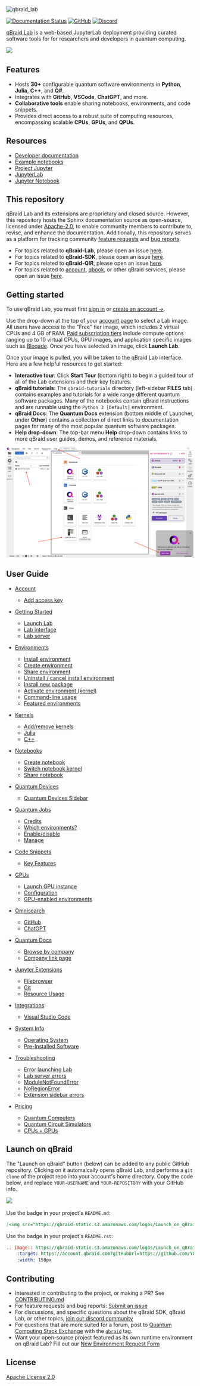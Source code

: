 <img width="full" alt="qbraid_lab" src="https://github.com/qBraid/qBraid-Lab/assets/46977852/aaad15e1-9b65-4046-bda5-cc98c34ea922">

[![Documentation Status](https://readthedocs.com/projects/qbraid-qbraid-lab/badge/?version=latest)](https://docs.qbraid.com/projects/lab/en/latest/?badge=latest)
[![GitHub](https://img.shields.io/badge/issue_tracking-github-blue?logo=github)](https://github.com/qBraid/qBraid-Lab/issues)
[![Discord](https://img.shields.io/discord/771898982564626445.svg?color=pink)](https://discord.gg/TPBU2sa8Et)

[qBraid Lab](https://lab.qbraid.com) is a web-based JupyterLab deployment providing curated software tools for
for researchers and developers in quantum computing.

[<img src="https://qbraid-static.s3.amazonaws.com/logos/Launch_on_qBraid_white.png" width="150">](https://account.qbraid.com?gitHubUrl=https://github.com/qBraid/qBraid.git)

## Features

- Hosts **30+** configurable quantum software environments in **Python**, **Julia**, **C++**, and **Q#**.
- Integrates with **GitHub**, **VSCode**, **ChatGPT**, and more.
- **Collaborative tools** enable sharing notebooks, environments, and code snippets.
- Provides direct access to a robust suite of computing resources, encompassing scalable **CPUs**, **GPUs**, and **QPUs**.

## Resources

- [Developer documentation](https://docs.qbraid.com/projects/lab/)
- [Example notebooks](https://github.com/qBraid/qbraid-lab-demo)
- [Project Jupyter](https://docs.jupyter.org/en/latest/#jupyter-project-documentation)
- [JupyterLab](https://jupyterlab.readthedocs.io/en/stable)
- [Jupyter Notebook](https://jupyter-notebook.readthedocs.io/en/latest/notebook.html)

## This repository

qBraid Lab and its extensions are proprietary and closed source. However, this repository hosts the Sphinx documentation source as open-source, licensed under [Apache-2.0](LICENSE), to enable community members to contribute to, revise, and enhance the documentation. Additionally, this repository serves as a platform for tracking community [feature requests](https://github.com/qBraid/qBraid-Lab/issues/new?assignees=&labels=type%3A+feature+request&projects=&template=feature_request.yml) and [bug reports](https://github.com/qBraid/qBraid-Lab/issues/new?assignees=&labels=type%3A+bug&projects=&template=bug_report.yml).

- For topics related to **qBraid-Lab**, please open an issue [here](https://github.com/qBraid/qBraid-Lab/issues).
- For topics related to **qBraid-SDK**, please open an issue [here](https://github.com/qBraid/qBraid/issues).
- For topics related to **qBraid-QIR**, please open an issue [here](https://github.com/qBraid/qbraid-qir).
- For topics related to [account](https://account.qbraid.com), [qbook](https://qbook.qbraid.com), or other qBraid services, please open an issue [here](https://github.com/qBraid/community).

## Getting started

To use qBraid Lab, you must first [sign in](https://account.qbraid.com) or [create an account &rarr;](account.qbraid.com).

Use the drop-down at the top of your [account page](https://account.qbraid.com) to select a Lab image. All users
have access to the "Free" tier image, which includes 2 virtual CPUs and 4 GB of RAM. [Paid subscription tiers](https://www.qbraid.com/products)
include compute options ranging up to 10 virtual CPUs, GPU images, and application specific
images such as [Bloqade](https://docs.qbraid.com/projects/lab/en/latest/lab/bloqade.html). Once you have selected an image, click **Launch Lab**.

Once your image is pulled, you will be taken to the qBraid Lab interface. Here are a few helpful resources to get started:

- **Interactive tour**: Click **Start Tour** (bottom right) to begin a guided tour of all of the Lab extensions and their key features.
- **qBraid tutorials**: The ``qbraid-tutorials`` directory (left-sidebar **FILES** tab) contains examples and tutorials for a wide range different quantum software packages. Many of the notebooks contain qBraid instructions and are runnable using the ``Python 3 [Default]`` environment.
- **qBraid Docs**: The **Quantum Docs** extension (bottom middle of Launcher, under **Other**) contains a collection of direct links to documentation pages for many of the most popular quantum software packages.
- **Help drop-down**: The top-bar menu **Help** drop-down contains links to more qBraid user guides, demos, and reference materials.

![launcher](docs/_static/getting_started/launcher.png)

## User Guide

- [Account](https://docs.qbraid.com/projects/lab/en/latest/lab/account.html)
  - [Add access key](https://docs.qbraid.com/projects/lab/en/latest/lab/account.html#add-access-key)

- [Getting Started](https://docs.qbraid.com/projects/lab/en/latest/lab/getting_started.html)
  - [Launch Lab](https://docs.qbraid.com/projects/lab/en/latest/lab/getting_started.html#launch-lab)
  - [Lab interface](https://docs.qbraid.com/projects/lab/en/latest/lab/getting_started.html#lab-interface)
  - [Lab server](https://docs.qbraid.com/projects/lab/en/latest/lab/getting_started.html#lab-server)

- [Environments](https://docs.qbraid.com/projects/lab/en/latest/lab/environments.html)
  - [Install environment](https://docs.qbraid.com/projects/lab/en/latest/lab/environments.html#install-environment)
  - [Create environment](https://docs.qbraid.com/projects/lab/en/latest/lab/environments.html#create-environment)
  - [Share environment](https://docs.qbraid.com/projects/lab/en/latest/lab/environments.html#share-environment)
  - [Uninstall / cancel install environment](https://docs.qbraid.com/projects/lab/en/latest/lab/environments.html#uninstall-cancel-install-environment)
  - [Install new package](https://docs.qbraid.com/projects/lab/en/latest/lab/environments.html#install-new-package)
  - [Activate environment (kernel)](https://docs.qbraid.com/projects/lab/en/latest/lab/environments.html#activate-environment-kernel)
  - [Command-line usage](https://docs.qbraid.com/projects/lab/en/latest/lab/environments.html#command-line-usage)
  - [Featured environments](https://docs.qbraid.com/projects/lab/en/latest/lab/environments.html#featured-environments)

- [Kernels](https://docs.qbraid.com/projects/lab/en/latest/lab/kernels.html)
  - [Add/remove kernels](https://docs.qbraid.com/projects/lab/en/latest/lab/kernels.html#add-remove-kernels)
  - [Julia](https://docs.qbraid.com/projects/lab/en/latest/lab/kernels.html#julia)
  - [C++](https://docs.qbraid.com/projects/lab/en/latest/lab/kernels.html#c++)

- [Notebooks](https://docs.qbraid.com/projects/lab/en/latest/lab/notebooks.html)
  - [Create notebook](https://docs.qbraid.com/projects/lab/en/latest/lab/notebooks.html#create-notebook)
  - [Switch notebook kernel](https://docs.qbraid.com/projects/lab/en/latest/lab/notebooks.html#switch-notebook-kernel)
  - [Share notebook](https://docs.qbraid.com/projects/lab/en/latest/lab/notebooks.html#share-notebook)

- [Quantum Devices](https://docs.qbraid.com/projects/lab/en/latest/lab/quantum_devices.html)
  - [Quantum Devices Sidebar](https://docs.qbraid.com/projects/lab/en/latest/lab/quantum_devices.html#quantum-devices-sidebar)

- [Quantum Jobs](https://docs.qbraid.com/projects/lab/en/latest/lab/quantum_jobs.html)
  - [Credits](https://docs.qbraid.com/projects/lab/en/latest/lab/quantum_jobs.html#credits)
  - [Which environments?](https://docs.qbraid.com/projects/lab/en/latest/lab/quantum_jobs.html#which-environments)
  - [Enable/disable](https://docs.qbraid.com/projects/lab/en/latest/lab/quantum_jobs.html#enable-disable)
  - [Manage](https://docs.qbraid.com/projects/lab/en/latest/lab/quantum_jobs.html#manage)

- [Code Snippets](https://docs.qbraid.com/projects/lab/en/latest/lab/code_snippets.html)
  - [Key Features](https://docs.qbraid.com/projects/lab/en/latest/lab/code_snippets.html#key-features)

- [GPUs](https://docs.qbraid.com/projects/lab/en/latest/lab/gpu.html)
  - [Launch GPU instance](https://docs.qbraid.com/projects/lab/en/latest/lab/gpu.html#launch-gpu-instance)
  - [Configuration](https://docs.qbraid.com/projects/lab/en/latest/lab/gpu.html#configuration)
  - [GPU-enabled environments](https://docs.qbraid.com/projects/lab/en/latest/lab/gpu.html#gpu-enabled-environments)

- [Omnisearch](https://docs.qbraid.com/projects/lab/en/latest/lab/omnisearch.html)
  - [GitHub](https://docs.qbraid.com/projects/lab/en/latest/lab/omnisearch.html#omnisearch-github)
  - [ChatGPT](https://docs.qbraid.com/projects/lab/en/latest/lab/omnisearch.html#omnisearch-chatgpt)

- [Quantum Docs](https://docs.qbraid.com/projects/lab/en/latest/lab/quantum_docs.html)
  - [Browse by company](https://docs.qbraid.com/projects/lab/en/latest/lab/quantum_docs.html#browse-by-company)
  - [Company link page](https://docs.qbraid.com/projects/lab/en/latest/lab/quantum_docs.html#company-link-page)

- [Jupyter Extensions](https://docs.qbraid.com/projects/lab/en/latest/lab/extensions.html)
  - [Filebrowser](https://docs.qbraid.com/projects/lab/en/latest/lab/extensions.html#filebrowser)
  - [Git](https://docs.qbraid.com/projects/lab/en/latest/lab/extensions.html#git)
  - [Resource Usage](https://docs.qbraid.com/projects/lab/en/latest/lab/extensions.html#resource-usage)

- [Integrations](https://docs.qbraid.com/projects/lab/en/latest/lab/integrations.html)
  - [Visual Studio Code](https://docs.qbraid.com/projects/lab/en/latest/lab/integrations.html#visual-studio-code)

- [System Info](https://docs.qbraid.com/projects/lab/en/latest/lab/system.html)
  - [Operating System](https://docs.qbraid.com/projects/lab/en/latest/lab/system.html#operating-system)
  - [Pre-Installed Software](https://docs.qbraid.com/projects/lab/en/latest/lab/system.html#gnu-packages)

- [Troubleshooting](https://docs.qbraid.com/projects/lab/en/latest/lab/troubleshoot.html)
  - [Error launching Lab](https://docs.qbraid.com/projects/lab/en/latest/lab/troubleshoot.html#error-launching-lab)
  - [Lab server errors](https://docs.qbraid.com/projects/lab/en/latest/lab/troubleshoot.html#lab-server-errors)
  - [ModuleNotFoundError](https://docs.qbraid.com/projects/lab/en/latest/lab/troubleshoot.html#modulenotfounderror)
  - [NoRegionError](https://docs.qbraid.com/projects/lab/en/latest/lab/troubleshoot.html#noregionerror)
  - [Extension sidebar errors](https://docs.qbraid.com/projects/lab/en/latest/lab/troubleshoot.html#extension-sidebar-errors)

- [Pricing](https://docs.qbraid.com/projects/lab/en/latest/lab/pricing.html)
  - [Quantum Computers](https://docs.qbraid.com/projects/lab/en/latest/lab/pricing.html#quantum-computers-on-demand)
  - [Quantum Circuit Simulators](https://docs.qbraid.com/projects/lab/en/latest/lab/pricing.html#quantum-circuit-simulators)
  - [CPUs + GPUs](https://docs.qbraid.com/projects/lab/en/latest/lab/pricing.html#cpus-gpus)

## Launch on qBraid

The "Launch on qBraid" button (below) can be added to any public GitHub
repository. Clicking on it automaically opens qBraid Lab, and performs a
`git clone` of the project repo into your account's home directory. Copy the
code below, and replace `YOUR-USERNAME` and `YOUR-REPOSITORY` with your GitHub
info.

[<img src="https://qbraid-static.s3.amazonaws.com/logos/Launch_on_qBraid_white.png" width="150">](https://account.qbraid.com?gitHubUrl=https://github.com/qBraid/qBraid.git)

Use the badge in your project's `README.md`:

```markdown
[<img src="https://qbraid-static.s3.amazonaws.com/logos/Launch_on_qBraid_white.png" width="150">](https://account.qbraid.com?gitHubUrl=https://github.com/YOUR-USERNAME/YOUR-REPOSITORY.git)
```

Use the badge in your project's `README.rst`:

```rst
.. image:: https://qbraid-static.s3.amazonaws.com/logos/Launch_on_qBraid_white.png
    :target: https://account.qbraid.com?gitHubUrl=https://github.com/YOUR-USERNAME/YOUR-REPOSITORY.git
    :width: 150px
```

## Contributing

- Interested in contributing to the project, or making a PR? See
  [CONTRIBUTING.md](CONTRIBUTING.md)
- For feature requests and bug reports:
  [Submit an issue](https://github.com/qBraid/qBraid/issues)
- For discussions, and specific questions about the qBraid SDK, qBraid Lab, or
  other topics, [join our discord community](https://discord.gg/TPBU2sa8Et)
- For questions that are more suited for a forum, post to
  [Quantum Computing Stack Exchange](https://quantumcomputing.stackexchange.com/)
  with the [`qbraid`](https://quantumcomputing.stackexchange.com/questions/tagged/qbraid) tag.
- Want your open-source project featured as its own runtime environment on
  qBraid Lab? Fill out our
  [New Environment Request Form](https://forms.gle/a4v7Kdn7G7bs9jYD8)

## License

[Apache License 2.0](LICENSE)
